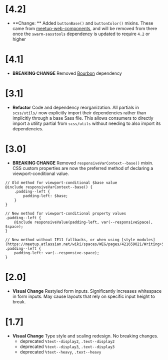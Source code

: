 # [4.2]

- **Change: ** Added `buttonBase()` and `buttonColor()` mixins. These came from [meetup-web-components](https://github.com/meetup/meetup-web-components/), and will be removed from there once the `swarm-sasstools` dependency is updated to require `4.2` or higher

# [4.1]

- **BREAKING CHANGE** Removed [Bourbon](https://www.bourbon.io/) dependency

# [3.1]

- **Refactor** Code and dependency reorganization. All partials in
  `scss/utils/` now explicitly import their dependencies rather than implicitly
  through a base Sass file. This allows consumers to directly import a utility
  partial from `scss/utils` without needing to also import its dependencies.

# [3.0]

- **BREAKING CHANGE** Removed `responsiveVarContext--base()` mixin. CSS custom
  properties are now the preferred method of declaring a viewport-conditional value.

```
// Old method for viewport-conditional $base value
@include responsiveVarContext--base() {
	.padding--left {
		padding-left: $base;
	}
}

// New method for viewport-conditional property values
.padding--left {
    @include responsiveValue(padding-left, var(--responsiveSpace), $space);
}

// New method without IE11 fallbacks, or when using [style modules](https://meetup.atlassian.net/wiki/spaces/WEG/pages/421659021/Writing+Style+Modules)
.padding--left {
	padding-left: var(--responsive-space);
}
```

# [2.0]

- **Visual Change** Restyled form inputs. Significantly increases whitespace in 
  form inputs. May cause layouts that rely on specific input height to break.

# [1.7]

- **Visual Change** Type style and scaling redesign. No breaking changes.
	- deprecated `%text--display2`, `.text--display2`
	- deprecated `%text--display3`, `.text--display3`
	- deprecated `%text--heavy`, `.text--heavy`

